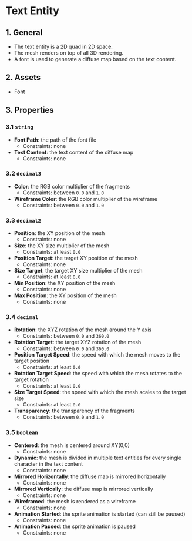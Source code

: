 # Text Entity

## 1. General

- The text entity is a 2D quad in 2D space.
- The mesh renders on top of all 3D rendering.
- A font is used to generate a diffuse map based on the text content.

## 2. Assets

- Font

## 3. Properties

### 3.1 `string`

- **Font Path**: the path of the font file
  - Constraints: none
- **Text Content**: the text content of the diffuse map
  - Constraints: none

### 3.2 `decimal3`

- **Color**: the RGB color multiplier of the fragments
  - Constraints: between `0.0` and `1.0`
- **Wireframe Color**: the RGB color multiplier of the wireframe
  - Constraints: between `0.0` and `1.0`

### 3.3 `decimal2`

- **Position**: the XY position of the mesh
  - Constraints: none
- **Size**: the XY size multiplier of the mesh
  - Constraints: at least `0.0`
- **Position Target**: the target XY position of the mesh
  - Constraints: none
- **Size Target**: the target XY size multiplier of the mesh
  - Constraints: at least `0.0`
- **Min Position**: the XY position of the mesh
  - Constraints: none
- **Max Position**: the XY position of the mesh
  - Constraints: none

### 3.4 `decimal`

- **Rotation**: the XYZ rotation of the mesh around the Y axis
  - Constraints: between `0.0` and `360.0`
- **Rotation Target**: the target XYZ rotation of the mesh
  - Constraints: between `0.0` and `360.0`
- **Position Target Speed**: the speed with which the mesh moves to the target position
  - Constraints: at least `0.0`
- **Rotation Target Speed**: the speed with which the mesh rotates to the target rotation
  - Constraints: at least `0.0`
- **Size Target Speed**: the speed with which the mesh scales to the target size
  - Constraints: at least `0.0`
- **Transparency**: the transparency of the fragments
  - Constraints: between `0.0` and `1.0`

### 3.5 `boolean`

- **Centered**: the mesh is centered around XY(0,0)
  - Constraints: none
- **Dynamic**: the mesh is divided in multiple text entities for every single character in the text content
  - Constraints: none
- **Mirrored Horizontally**: the diffuse map is mirrored horizontally
  - Constraints: none
- **Mirrored Vertically**: the diffuse map is mirrored vertically
  - Constraints: none
- **Wireframed**: the mesh is rendered as a wireframe
  - Constraints: none
- **Animation Started**: the sprite animation is started (can still be paused)
  - Constraints: none
- **Animation Paused**: the sprite animation is paused
  - Constraints: none
